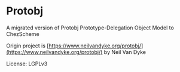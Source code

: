 # Protobj

A migrated version of Protobj Prototype-Delegation Object Model to ChezScheme

Origin project is [https://www.neilvandyke.org/protobj/](https://www.neilvandyke.org/protobj/) by Neil Van Dyke

License: LGPLv3
